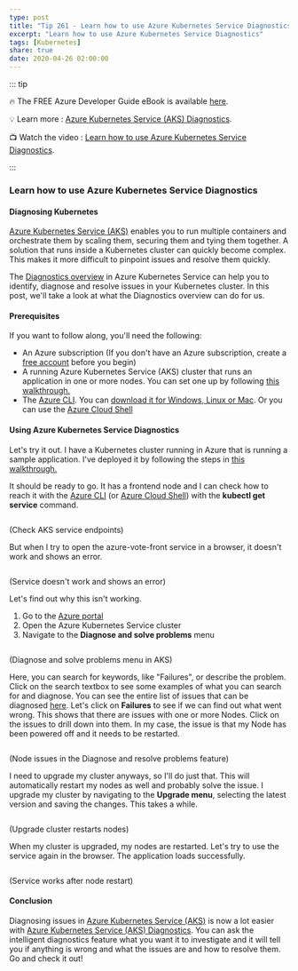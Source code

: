 ```yaml
---
type: post
title: "Tip 261 - Learn how to use Azure Kubernetes Service Diagnostics"
excerpt: "Learn how to use Azure Kubernetes Service Diagnostics"
tags: [Kubernetes]
share: true
date: 2020-04-26 02:00:00
---
```


::: tip 

:fire:  The FREE Azure Developer Guide eBook is available [here](https://aka.ms/azuredevebook?WT.mc_id=docs-azuredevtips-azureappsdev).

:bulb: Learn more : [Azure Kubernetes Service (AKS) Diagnostics](https://docs.microsoft.com/azure/aks/concepts-diagnostics?WT.mc_id=docs-azuredevtips-azureappsdev). 

:tv: Watch the video : [Learn how to use Azure Kubernetes Service Diagnostics](https://www.youtube.com/watch?v=d87JY3oL-A8&list=PLLasX02E8BPCNCK8Thcxu-Y-XcBUbhFWC&index=5&t=0s?WT.mc_id=youtube-azuredevtips-azureappsdev).

:::

### Learn how to use Azure Kubernetes Service Diagnostics

#### Diagnosing Kubernetes

[Azure Kubernetes Service (AKS)](https://docs.microsoft.com/azure/aks/intro-kubernetes?WT.mc_id=docs-azuredevtips-azureappsdev) enables you to run multiple containers and orchestrate them by scaling them, securing them and tying them together. A solution that runs inside a Kubernetes cluster can quickly become complex. This makes it more difficult to pinpoint issues and resolve them quickly.

The [Diagnostics overview](https://docs.microsoft.com/azure/aks/concepts-diagnostics?WT.mc_id=docs-azuredevtips-azureappsdev) in Azure Kubernetes Service can help you to identify, diagnose and resolve issues in your Kubernetes cluster. In this post, we'll take a look at what the Diagnostics overview can do for us. 

#### Prerequisites

If you want to follow along, you'll need the following:
* An Azure subscription (If you don't have an Azure subscription, create a [free account](https://azure.microsoft.com/free/?WT.mc_id=azure-azuredevtips-azureappsdev) before you begin)
* A running Azure Kubernetes Service (AKS) cluster that runs an application in one or more nodes. You can set one up by following [this walkthrough.](https://docs.microsoft.com/azure/aks/kubernetes-walkthrough?WT.mc_id=docs-azuredevtips-azureappsdev)
* The [Azure CLI](https://docs.microsoft.com/cli/azure/?WT.mc_id=docs-azuredevtips-azureappsdev). You can [download it for Windows, Linux or Mac](https://docs.microsoft.com/cli/azure/install-azure-cli?WT.mc_id=docs-azuredevtips-azureappsdev). Or you can use the [Azure Cloud Shell](https://shell.azure.com/?WT.mc_id=azure-azuredevtips-azureappsdev)

#### Using Azure Kubernetes Service Diagnostics

Let's try it out. I have a Kubernetes cluster running in Azure that is running a sample application. I've deployed it by following the steps in [this walkthrough.](https://docs.microsoft.com/azure/aks/kubernetes-walkthrough?WT.mc_id=docs-azuredevtips-azureappsdev)

It should be ready to go. It has a frontend node and I can check how to reach it with the [Azure CLI](https://docs.microsoft.com/cli/azure/?WT.mc_id=docs-azuredevtips-azureappsdev) (or [Azure Cloud Shell](https://shell.azure.com/?WT.mc_id=azure-azuredevtips-azureappsdev)) with the **kubectl get service** command.

<img :src="$withBase('/files/52aksservices.png')">

(Check AKS service endpoints)

But when I try to open the azure-vote-front service in a browser, it doesn't work and shows an error.

<img :src="$withBase('/files/52error.png')">

(Service doesn't work and shows an error)

Let's find out why this isn't working.
1. Go to the [Azure portal](https://portal.azure.com/?WT.mc_id=azure-azuredevtips-azureappsdev)
2. Open the Azure Kubernetes Service cluster
3. Navigate to the **Diagnose and solve problems** menu

<img :src="$withBase('/files/52diagnostics.png')">

(Diagnose and solve problems menu in AKS)

Here, you can search for keywords, like "Failures", or describe the problem. Click on the search textbox to see some examples of what you can search for and diagnose. You can see the entire list of issues that can be diagnosed [here](https://docs.microsoft.com/azure/aks/concepts-diagnostics?WT.mc_id=docs-azuredevtips-azureappsdev). Let's click on **Failures** to see if we can find out what went wrong. This shows that there are issues with one or more Nodes. Click on the issues to drill down into them. In my case, the issue is that my Node has been powered off and it needs to be restarted.

<img :src="$withBase('/files/52nodeerror.png')">

(Node issues in the Diagnose and resolve problems feature)

I need to upgrade my cluster anyways, so I'll do just that. This will automatically restart my nodes as well and probably solve the issue. I upgrade my cluster by navigating to the **Upgrade menu**, selecting the latest version and saving the changes. This takes a while.

<img :src="$withBase('/files/52upgrade.png')">

(Upgrade cluster restarts nodes)

When my cluster is upgraded, my nodes are restarted. Let's try to use the service again in the browser. The application loads successfully. 

<img :src="$withBase('/files/52appworksagain.png')">

(Service works after node restart)

#### Conclusion

Diagnosing issues in [Azure Kubernetes Service (AKS)](https://docs.microsoft.com/azure/aks/intro-kubernetes?WT.mc_id=docs-azuredevtips-azureappsdev) is now a lot easier with [Azure Kubernetes Service (AKS) Diagnostics](https://docs.microsoft.com/azure/aks/concepts-diagnostics?WT.mc_id=docs-azuredevtips-azureappsdev). You can ask the intelligent diagnostics feature what you want it to investigate and it will tell you if anything is wrong and what the issues are and how to resolve them. Go and check it out! 